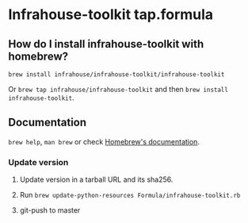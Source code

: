 # Infrahouse-toolkit tap.formula

## How do I install infrahouse-toolkit with homebrew?

`brew install infrahouse/infrahouse-toolkit/infrahouse-toolkit`

Or `brew tap infrahouse/infrahouse-toolkit` and then `brew install infrahouse-toolkit`.

## Documentation

`brew help`, `man brew` or check [Homebrew's documentation](https://docs.brew.sh).

### Update version

1. Update version in a tarball URL and its sha256.

2. Run `brew update-python-resources Formula/infrahouse-toolkit.rb`
3. git-push to master

